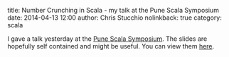 title: Number Crunching in Scala - my talk at the Pune Scala Symposium
date: 2014-04-13 12:00
author: Chris Stucchio
nolinkback: true
category: scala





I gave a talk yesterday at the [Pune Scala Symposium](http://info.thoughtworks.com/pune-scala-symposium-april-12-registration.html). The slides are hopefully self contained and might be useful. You can view them [here](/pubs/slides/thoughtworks_scientific_2014/slides.html).


